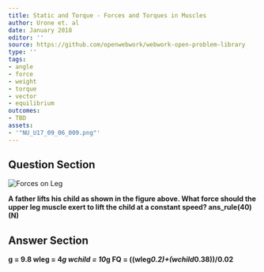 ```yaml
---
title: Static and Torque - Forces and Torques in Muscles
author: Urone et. al
date: January 2018
editor: ''
source: https://github.com/openwebwork/webwork-open-problem-library
type: ''
tags:
- angle
- force
- weight
- torque
- vector
- equilibrium
outcomes:
- TBD
assets:
- '"NU_U17_09_06_009.png"'
---
```


## Question Section 

![Forces on Leg]("NU_U17_09_06_009.png")

<b>
A father lifts his child as shown in the figure above. What force should the upper leg muscle
exert to lift the child at a constant speed?
ans_rule(40)(N)



## Answer Section

g = 9.8
wleg = 4*g
wchild = 10*g
FQ = ((wleg*0.2)+(wchild*0.38))/0.02
